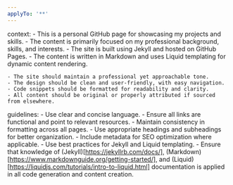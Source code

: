 ```yaml
---
applyTo: '**'
---
```


context:
    - This is a personal GitHub page for showcasing my projects and skills.
    - The content is primarily focused on my professional background, skills, and interests.
    - The site is built using Jekyll and hosted on GitHub Pages.
    - The content is written in Markdown and uses Liquid templating for dynamic content rendering.

    - The site should maintain a professional yet approachable tone.
    - The design should be clean and user-friendly, with easy navigation.
    - Code snippets should be formatted for readability and clarity.
    - All content should be original or properly attributed if sourced from elsewhere.

guidelines:
    - Use clear and concise language.
    - Ensure all links are functional and point to relevant resources.
    - Maintain consistency in formatting across all pages.
    - Use appropriate headings and subheadings for better organization.
    - Include metadata for SEO optimization where applicable.
    - Use best practices for Jekyll and Liquid templating.
    - Ensure that knowledge of (Jekyll)[https://jekyllrb.com/docs/], (Markdown)[https://www.markdownguide.org/getting-started/], and (Liquid)[https://liquidjs.com/tutorials/intro-to-liquid.html] documentation is applied in all code generation and content creation.
